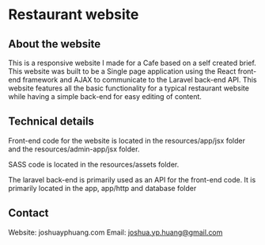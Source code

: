 # Restaurant website

## About the website
This is a responsive website I made for a Cafe based on a self created brief. This website was built to be a Single page application using the React front-end framework and AJAX to communicate to the Laravel back-end API. This website features all the basic functionality for a typical restaurant website while having a simple back-end for easy editing of content.

## Technical details

Front-end code for the website is located in the resources/app/jsx folder and the resources/admin-app/jsx folder.

SASS code is located in the resources/assets folder.

The laravel back-end is primarily used as an API for the front-end code. It is primarily located in the app, app/http and database folder

## Contact

Website: joshuayphuang.com
Email: joshua.yp.huang@gmail.com